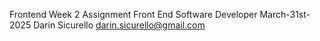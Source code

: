 Frontend Week 2 Assignment Front End Software Developer March-31st-2025 Darin Sicurello darin.sicurello@gmail.com
